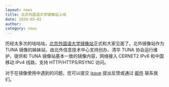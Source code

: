 ```yaml
---
layout: news
title: 北京外国语大学镜像站上线
date: 2020-05-02
author: 
category: news
---
```


历经太多次的咕咕咕，[北京外国语大学镜像站](http://mirrors.bfsu.edu.cn)正式和大家见面了。北外镜像站作为 TUNA 镜像的姊妹站，由北外信息技术中心支持创办、清华 TUNA 协会运行维护，提供和 TUNA 镜像站基本一致的镜像内容，网络接入 CERNET2 IPv6 和中国移动 IPv4 线路，支持 HTTP/HTTPS/RSYNC 访问。

对于在镜像使用中遇到的问题，您可以提交 [issue](https://github.com/tuna/issues/issues/new?labels=BFSU) 提出反馈或通过 [邮件](mailto:support@tuna.tsinghua.edu.cn) 联系我们。

